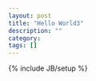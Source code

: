```yaml
---
layout: post
title: "Hello World3"
description: ""
category: 
tags: []
---
```

{% include JB/setup %}

